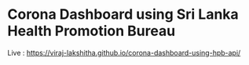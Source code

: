 # Corona Dashboard using Sri Lanka Health Promotion Bureau
Live : https://viraj-lakshitha.github.io/corona-dashboard-using-hpb-api/
